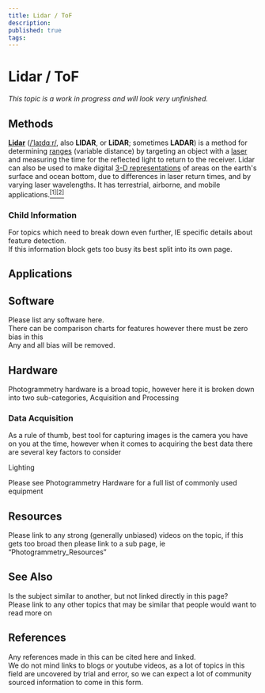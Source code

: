 ```yaml
---
title: Lidar / ToF
description: 
published: true
tags: 
---
```

# Lidar / ToF

*This topic is a work in progress and will look very unfinished.*

## Methods

[**Lidar**](https://en.wikipedia.org/wiki/Lidar) ([/ˈlaɪdɑːr/](https://en.wikipedia.org/wiki/Help:IPA/English), also **LIDAR**, or **LiDAR**; sometimes **LADAR**) is a method for determining [ranges](https://en.wikipedia.org/wiki/Ranging) (variable distance) by targeting an object with a [laser](https://en.wikipedia.org/wiki/Laser) and measuring the time for the reflected light to return to the receiver. Lidar can also be used to make digital [3-D representations](https://en.wikipedia.org/wiki/3D_modeling) of areas on the earth's surface and ocean bottom, due to differences in laser return times, and by varying laser wavelengths. It has terrestrial, airborne, and mobile applications.[<sup>[1]</sup>](https://en.wikipedia.org/wiki/Lidar#cite_note-1)[<sup>[2]</sup>](https://en.wikipedia.org/wiki/Lidar#cite_note-2)  

### Child Information

For topics which need to break down  even further, IE specific details about feature detection.  
If this information block gets too busy its best split into its own page.

## Applications

## Software

Please list any software here.  
There can be comparison charts for features however there must be zero bias in this  
Any and all bias will be removed.

## Hardware

Photogrammetry hardware is a broad topic, however here it is broken down into two sub-categories, Acquisition and Processing

### Data Acquisition

As a rule of thumb,  best tool for capturing images is the camera you have on you at the time, however when it comes to acquiring the best data there are several key factors to consider

Lighting

Please see Photogrammetry Hardware for a full list of commonly used equipment

## Resources

Please link to any strong (generally unbiased) videos on the topic, if this gets too broad then please link to a sub page, ie “Photogrammetry_Resources”

## See Also

Is the subject similar to another, but not linked directly in this page?  
Please link to any other topics that may be similar that people would want to read more on

## References

Any references made in this can be cited here and linked.  
We do not mind links to blogs or youtube videos, as a lot of topics in this field are uncovered by trial and error, so we can expect a lot of community sourced information to come in this form.
